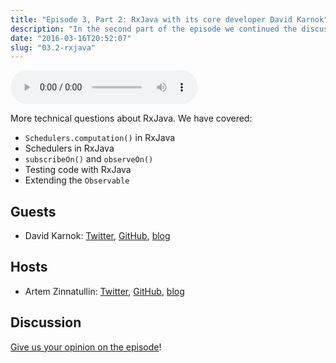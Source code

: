 ```yaml
---
title: "Episode 3, Part 2: RxJava with its core developer David Karnok"
description: "In the second part of the episode we continued the discussion about RxJava."
date: "2016-03-16T20:52:07"
slug: "03.2-rxjava"
---
```

<audio controls preload="metadata">
  <source src="https://github.com/artem-zinnatullin/TheContext-Podcast/releases/download/Episode_3_Part_2/The.Context.episode.3.Part2.mp3" type="audio/mpeg">
</audio>

More technical questions about RxJava. We have covered:

 - `Schedulers.computation()` in RxJava
 - Schedulers in RxJava
 - `subscribeOn()` and `observeOn()`
 - Testing code with RxJava
 - Extending the `Observable`


## Guests

* David Karnok: [Twitter](https://twitter.com/akarnokd), [GitHub](https://github.com/akarnokd), [blog](http://akarnokd.blogspot.com)

## Hosts

* Artem Zinnatullin: [Twitter](https://twitter.com/artem_zin), [GitHub](https://github.com/artem-zinnatullin), [blog](https://artemzin.com)

## Discussion

[Give us your opinion on the episode](https://github.com/artem-zinnatullin/TheContext-Podcast/issues/25)!
